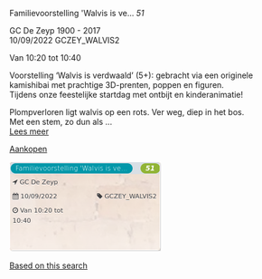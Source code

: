 Familievoorstelling 'Walvis is ve... *51*

GC De Zeyp 1900 - 2017  
10/09/2022 GCZEY\_WALVIS2  

Van 10:20 tot 10:40

  

  

Voorstelling ‘Walvis is verdwaald’ (5+): gebracht via een originele kamishibai met prachtige 3D-prenten, poppen en figuren.  
Tijdens onze feestelijke startdag met ontbijt en kinderanimatie!  
  
Plompverloren ligt walvis op een rots. Ver weg, diep in het bos.  
Met een stem, zo dun als ...  
[Lees meer](https://tickets.vgc.be/activity/subscribe/GCZEY_WALVIS2)

[Aankopen](https://tickets.vgc.be/ticketingActivity/subscribe/GCZEY_WALVIS2)

![](80244.png)

[Based on this search](https://tickets.vgc.be/activity/index?&vrijeplaatsen=1&Age%5B%5D=4%2C6&entity=276)